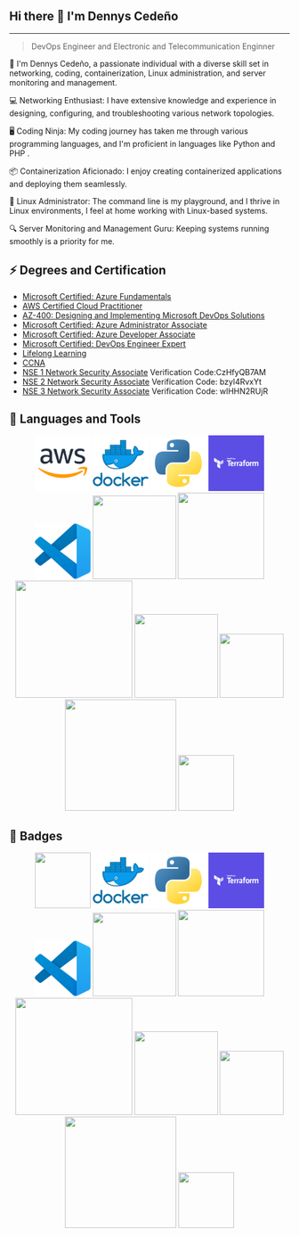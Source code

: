 ## Hi there 👋 I'm Dennys Cedeño
---
> DevOps Engineer and Electronic and Telecommunication Enginner

👋 I'm Dennys Cedeño, a passionate individual with a diverse skill set in networking, coding, containerization, Linux administration, and server monitoring and management.

💻 Networking Enthusiast: I have extensive knowledge and experience in designing, configuring, and troubleshooting various network topologies.

🖥️ Coding Ninja: My coding journey has taken me through various programming languages, and I'm proficient in languages like Python and PHP .

📦 Containerization Aficionado: I enjoy creating containerized applications and deploying them seamlessly.

🐧 Linux Administrator: The command line is my playground, and I thrive in Linux environments, I feel at home working with Linux-based systems.

🔍 Server Monitoring and Management Guru: Keeping systems running smoothly is a priority for me. 

## ⚡ Degrees and Certification

* [Microsoft Certified: Azure Fundamentals](https://www.credly.com/earner/earned/badge/93b279c4-234b-400c-8114-84ad3c43f92c)
* [AWS Certified Cloud Practitioner](https://www.credly.com/earner/earned/badge/7381652e-2d77-4cd1-b208-61c538c0ad12)
* [AZ-400: Designing and Implementing Microsoft DevOps Solutions](https://www.credly.com/earner/earned/badge/3ed1cb7d-d752-4ce2-a622-2d9d2668563d)
* [Microsoft Certified: Azure Administrator Associate](https://www.credly.com/earner/earned/badge/2ce52a9b-30eb-481a-8379-48ab1654f1a5)
* [Microsoft Certified: Azure Developer Associate](https://www.credly.com/earner/earned/badge/e67efc8c-f208-417f-8daa-1193460acebe)
* [Microsoft Certified: DevOps Engineer Expert](https://www.credly.com/earner/earned/badge/cf06f966-9ce7-4ae8-ac75-56d65bb966c7)
* [Lifelong Learning](https://www.credly.com/earner/earned/badge/4cb6abba-325d-42f2-924c-51d5387f8574)
* [CCNA](https://www.credly.com/earner/earned/badge/0bb922d4-b9ae-41e6-881f-cd6fa0a476d1)
* [NSE 1 Network Security Associate](https://training.fortinet.com/mod/customcert/verify_certificate.php) Verification Code:CzHfyQB7AM
* [NSE 2 Network Security Associate](https://training.fortinet.com/mod/customcert/verify_certificate.php) Verification Code: bzyl4RvxYt
* [NSE 3 Network Security Associate](https://training.fortinet.com/mod/customcert/verify_certificate.php) Verification Code: wlHHN2RUjR

## 🔭 Languages and Tools
<p align="center">
<img src="https://raw.githubusercontent.com/github/explore/80688e429a7d4ef2fca1e82350fe8e3517d3494d/topics/aws/aws.png" width="100" height="100">   <img src="https://raw.githubusercontent.com/github/explore/80688e429a7d4ef2fca1e82350fe8e3517d3494d/topics/docker/docker.png" width="100" height="100">   <img src="https://raw.githubusercontent.com/github/explore/80688e429a7d4ef2fca1e82350fe8e3517d3494d/topics/python/python.png" width="100" height="100">   <img src="https://raw.githubusercontent.com/github/explore/80688e429a7d4ef2fca1e82350fe8e3517d3494d/topics/terraform/terraform.png" width="100" height="100">   <img src="https://raw.githubusercontent.com/github/explore/80688e429a7d4ef2fca1e82350fe8e3517d3494d/topics/visual-studio-code/visual-studio-code.png" width="100" height="100">   <img src="https://1.bp.blogspot.com/-rgYs0cZGUys/TgEEcuVpwFI/AAAAAAAAXLM/f8vE4HynQhk/s320/cisco_systems_logo8.jpg" width="150" height="150">   <img src="https://www.paymentsjournal.com/wp-content/uploads/2017/10/fortinet-logo.jpg" width="155" height="155">   <img src="https://thinkadnet.com/wp-content/uploads/2020/07/Azure-White.png" width="210" height="210">   <img src="https://logowik.com/content/uploads/images/jenkins8460.jpg" width="150" height="150">   <img src="https://external-content.duckduckgo.com/iu/?u=https%3A%2F%2Ftse2.mm.bing.net%2Fth%3Fid%3DOIP.a9EluartZXnMTsYh-07sGAHaHa%26pid%3DApi&f=1&ipt=6d8f36541e2ca10e66d922098d31dbfa4796856ac298d23889b2fabdcdc7d345&ipo=images" width="115" height="115">   <img src="https://external-content.duckduckgo.com/iu/?u=https%3A%2F%2Ftse4.mm.bing.net%2Fth%3Fid%3DOIP.2Ro89khbnuDTxEVpm4-gAgHaEQ%26pid%3DApi&f=1&ipt=f1e583fc2dbca6f8587a5926d49aee9662e310a86f5d05a9742587a73b8fe064&ipo=images" width="200" height="200"> <img src="https://www.svgrepo.com/show/452054/linux.svg" width="100" height="100">
</p>

<!-- ## 💬 Connect with Me-->

<!-- <div id="badges">
  <a href="your-linkedin-URL">
    <img src="https://www.linkedin.com/in/dcedenor/" alt="LinkedIn Badge"/>
  </a> -->
  <!-- <a href="your-youtube-URL">
    <img src="https://img.shields.io/badge/YouTube-red?style=for-the-badge&logo=youtube&logoColor=white" alt="Youtube Badge"/>
  </a> -->
  <!-- <a href="your-twitter-URL">
    <img src="https://img.shields.io/badge/Twitter-blue?style=for-the-badge&logo=twitter&logoColor=white" alt="Twitter Badge"/>
  </a> 
</div>-->
<!--

- 🔭 I’m currently working on ...
- 🌱 I’m currently learning ...
- 👯 I’m looking to collaborate on ...
- 🤔 I’m looking for help with ...
- 💬 Ask me about ...
- 📫 How to reach me: ...
- 😄 Pronouns: ...
- ⚡ Fun fact: ...
-->
<!-- 
## 📫 My Stas
[![GitHub Streak](https://github-readme-streak-stats.herokuapp.com?user=dennys9415&theme=dark)](https://git.io/streak-stats)-->
## 🌱 Badges
<p align="center">
<img src="https://images.credly.com/images/00634f82-b07f-4bbd-a6bb-53de397fc3a6/image.png" width="100" height="100">   <img src="https://raw.githubusercontent.com/github/explore/80688e429a7d4ef2fca1e82350fe8e3517d3494d/topics/docker/docker.png" width="100" height="100">   <img src="https://raw.githubusercontent.com/github/explore/80688e429a7d4ef2fca1e82350fe8e3517d3494d/topics/python/python.png" width="100" height="100">   <img src="https://raw.githubusercontent.com/github/explore/80688e429a7d4ef2fca1e82350fe8e3517d3494d/topics/terraform/terraform.png" width="100" height="100">   <img src="https://raw.githubusercontent.com/github/explore/80688e429a7d4ef2fca1e82350fe8e3517d3494d/topics/visual-studio-code/visual-studio-code.png" width="100" height="100">   <img src="https://1.bp.blogspot.com/-rgYs0cZGUys/TgEEcuVpwFI/AAAAAAAAXLM/f8vE4HynQhk/s320/cisco_systems_logo8.jpg" width="150" height="150">   <img src="https://www.paymentsjournal.com/wp-content/uploads/2017/10/fortinet-logo.jpg" width="155" height="155">   <img src="https://thinkadnet.com/wp-content/uploads/2020/07/Azure-White.png" width="210" height="210">   <img src="https://logowik.com/content/uploads/images/jenkins8460.jpg" width="150" height="150">   <img src="https://external-content.duckduckgo.com/iu/?u=https%3A%2F%2Ftse2.mm.bing.net%2Fth%3Fid%3DOIP.a9EluartZXnMTsYh-07sGAHaHa%26pid%3DApi&f=1&ipt=6d8f36541e2ca10e66d922098d31dbfa4796856ac298d23889b2fabdcdc7d345&ipo=images" width="115" height="115">   <img src="https://external-content.duckduckgo.com/iu/?u=https%3A%2F%2Ftse4.mm.bing.net%2Fth%3Fid%3DOIP.2Ro89khbnuDTxEVpm4-gAgHaEQ%26pid%3DApi&f=1&ipt=f1e583fc2dbca6f8587a5926d49aee9662e310a86f5d05a9742587a73b8fe064&ipo=images" width="200" height="200"> <img src="https://www.svgrepo.com/show/452054/linux.svg" width="100" height="100">
</p>
